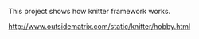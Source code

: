 This project shows how knitter framework works. 


http://www.outsidematrix.com/static/knitter/hobby.html

